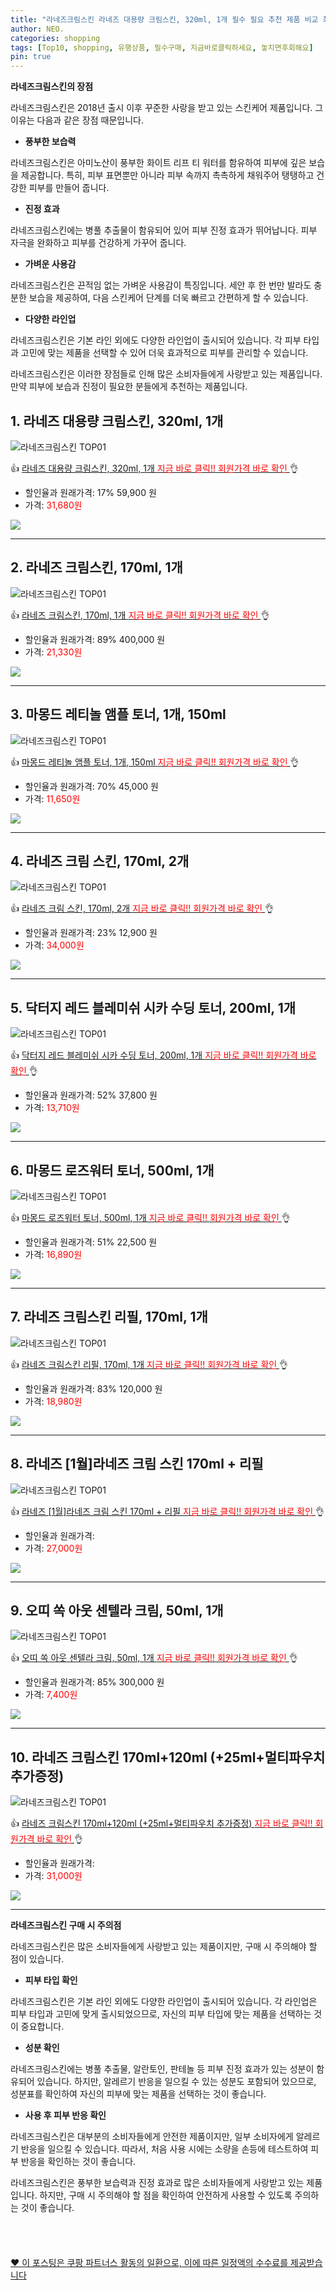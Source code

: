 ```yaml
---
title: "라네즈크림스킨 라네즈 대용량 크림스킨, 320ml, 1개 필수 필요 추천 제품 비교 최저 가격 비교 장점 구매 후기 구매평"
author: NEO.
categories: shopping
tags: [Top10, shopping, 유행상품, 필수구매, 지금바로클릭하세요, 놓치면후회해요]
pin: true
---
```

**라네즈크림스킨의 장점**

라네즈크림스킨은 2018년 출시 이후 꾸준한 사랑을 받고 있는 스킨케어 제품입니다. 그 이유는 다음과 같은 장점 때문입니다.

* **풍부한 보습력**

라네즈크림스킨은 아미노산이 풍부한 화이트 리프 티 워터를 함유하여 피부에 깊은 보습을 제공합니다. 특히, 피부 표면뿐만 아니라 피부 속까지 촉촉하게 채워주어 탱탱하고 건강한 피부를 만들어 줍니다.

* **진정 효과**

라네즈크림스킨에는 병풀 추출물이 함유되어 있어 피부 진정 효과가 뛰어납니다. 피부 자극을 완화하고 피부를 건강하게 가꾸어 줍니다.

* **가벼운 사용감**

라네즈크림스킨은 끈적임 없는 가벼운 사용감이 특징입니다. 세안 후 한 번만 발라도 충분한 보습을 제공하여, 다음 스킨케어 단계를 더욱 빠르고 간편하게 할 수 있습니다.

* **다양한 라인업**

라네즈크림스킨은 기본 라인 외에도 다양한 라인업이 출시되어 있습니다. 각 피부 타입과 고민에 맞는 제품을 선택할 수 있어 더욱 효과적으로 피부를 관리할 수 있습니다.

라네즈크림스킨은 이러한 장점들로 인해 많은 소비자들에게 사랑받고 있는 제품입니다. 만약 피부에 보습과 진정이 필요한 분들에게 추천하는 제품입니다.

   

## 1. 라네즈 대용량 크림스킨, 320ml, 1개

![라네즈크림스킨 TOP01](https://thumbnail9.coupangcdn.com/thumbnails/remote/490x490ex/image/retail/images/1748389849131677-0939f511-a96d-416a-b8f9-ee9ab3a0fe08.jpg)


👍 [라네즈 대용량 크림스킨, 320ml, 1개 <font color=red> 지금 바로 클릭!! 회원가격 바로 확인 </font> ](https://link.coupang.com/re/AFFSDP?lptag=AF3617701&subid=GithubCoopas&pageKey=7184263215&traceid=V0-153&itemId=19646451730&vendorItemId=86752544083) 👌 


- 할인율과 원래가격: 17%  59,900   원
- 가격: <span style='color:red'>31,680원</span>

[![](/discount_price.png)](https://link.coupang.com/re/AFFSDP?lptag=AF3617701&subid=GithubCoopas&pageKey=7184263215&traceid=V0-153&itemId=19646451730&vendorItemId=86752544083)

---


   

## 2. 라네즈 크림스킨, 170ml, 1개

![라네즈크림스킨 TOP01](https://thumbnail6.coupangcdn.com/thumbnails/remote/490x490ex/image/rs_quotation_api/a4ibu6mi/2b672b463d754da486442179e5e209a8.jpg)


👍 [라네즈 크림스킨, 170ml, 1개 <font color=red> 지금 바로 클릭!! 회원가격 바로 확인 </font> ](https://link.coupang.com/re/AFFSDP?lptag=AF3617701&subid=GithubCoopas&pageKey=7184263215&traceid=V0-153&itemId=18124818635&vendorItemId=87501162070) 👌 


- 할인율과 원래가격: 89%  400,000   원
- 가격: <span style='color:red'>21,330원</span>

[![](/discount_price.png)](https://link.coupang.com/re/AFFSDP?lptag=AF3617701&subid=GithubCoopas&pageKey=7184263215&traceid=V0-153&itemId=18124818635&vendorItemId=87501162070)

---


   

## 3. 마몽드 레티놀 앰플 토너, 1개, 150ml

![라네즈크림스킨 TOP01](https://thumbnail7.coupangcdn.com/thumbnails/remote/490x490ex/image/rs_quotation_api/cy77lhoz/2f464b90e8c64e63b53f6809144dff1c.jpg)


👍 [마몽드 레티놀 앰플 토너, 1개, 150ml <font color=red> 지금 바로 클릭!! 회원가격 바로 확인 </font> ](https://link.coupang.com/re/AFFSDP?lptag=AF3617701&subid=GithubCoopas&pageKey=7395990209&traceid=V0-153&itemId=10333507698&vendorItemId=77615722204) 👌 


- 할인율과 원래가격: 70%  45,000   원
- 가격: <span style='color:red'>11,650원</span>

[![](/discount_price.png)](https://link.coupang.com/re/AFFSDP?lptag=AF3617701&subid=GithubCoopas&pageKey=7395990209&traceid=V0-153&itemId=10333507698&vendorItemId=77615722204)

---


   

## 4. 라네즈 크림 스킨, 170ml, 2개

![라네즈크림스킨 TOP01](https://thumbnail8.coupangcdn.com/thumbnails/remote/490x490ex/image/vendor_inventory/e897/d79aee8dd10023213b8c9a1c26ae7232be2e34f735a63525dde41c950e0d.JPG)


👍 [라네즈 크림 스킨, 170ml, 2개 <font color=red> 지금 바로 클릭!! 회원가격 바로 확인 </font> ](https://link.coupang.com/re/AFFSDP?lptag=AF3617701&subid=GithubCoopas&pageKey=7184263215&traceid=V0-153&itemId=18738815321&vendorItemId=87510697840) 👌 


- 할인율과 원래가격: 23%  12,900   원
- 가격: <span style='color:red'>34,000원</span>

[![](/discount_price.png)](https://link.coupang.com/re/AFFSDP?lptag=AF3617701&subid=GithubCoopas&pageKey=7184263215&traceid=V0-153&itemId=18738815321&vendorItemId=87510697840)

---


   

## 5. 닥터지 레드 블레미쉬 시카 수딩 토너, 200ml, 1개

![라네즈크림스킨 TOP01](https://thumbnail8.coupangcdn.com/thumbnails/remote/490x490ex/image/retail/images/1817985208705261-5e15e252-6486-4507-8f70-c7a8cbd5ce42.jpg)


👍 [닥터지 레드 블레미쉬 시카 수딩 토너, 200ml, 1개 <font color=red> 지금 바로 클릭!! 회원가격 바로 확인 </font> ](https://link.coupang.com/re/AFFSDP?lptag=AF3617701&subid=GithubCoopas&pageKey=7685374088&traceid=V0-153&itemId=20536974855&vendorItemId=81821492106) 👌 


- 할인율과 원래가격: 52%  37,800   원
- 가격: <span style='color:red'>13,710원</span>

[![](/discount_price.png)](https://link.coupang.com/re/AFFSDP?lptag=AF3617701&subid=GithubCoopas&pageKey=7685374088&traceid=V0-153&itemId=20536974855&vendorItemId=81821492106)

---


   

## 6. 마몽드 로즈워터 토너, 500ml, 1개

![라네즈크림스킨 TOP01](https://thumbnail6.coupangcdn.com/thumbnails/remote/490x490ex/image/retail/images/4778246726808556-7eae9f28-770f-43e2-a96d-a64ac5d346ad.jpg)


👍 [마몽드 로즈워터 토너, 500ml, 1개 <font color=red> 지금 바로 클릭!! 회원가격 바로 확인 </font> ](https://link.coupang.com/re/AFFSDP?lptag=AF3617701&subid=GithubCoopas&pageKey=7545917765&traceid=V0-153&itemId=13839086102&vendorItemId=78716677180) 👌 


- 할인율과 원래가격: 51%  22,500   원
- 가격: <span style='color:red'>16,890원</span>

[![](/discount_price.png)](https://link.coupang.com/re/AFFSDP?lptag=AF3617701&subid=GithubCoopas&pageKey=7545917765&traceid=V0-153&itemId=13839086102&vendorItemId=78716677180)

---


   

## 7. 라네즈 크림스킨 리필, 170ml, 1개

![라네즈크림스킨 TOP01](https://thumbnail8.coupangcdn.com/thumbnails/remote/490x490ex/image/retail/images/2023/03/08/20/6/c98fd32c-6ef9-48be-8d72-8acc197be167.jpg)


👍 [라네즈 크림스킨 리필, 170ml, 1개 <font color=red> 지금 바로 클릭!! 회원가격 바로 확인 </font> ](https://link.coupang.com/re/AFFSDP?lptag=AF3617701&subid=GithubCoopas&pageKey=7184272798&traceid=V0-153&itemId=18124851681&vendorItemId=85275820645) 👌 


- 할인율과 원래가격: 83%  120,000   원
- 가격: <span style='color:red'>18,980원</span>

[![](/discount_price.png)](https://link.coupang.com/re/AFFSDP?lptag=AF3617701&subid=GithubCoopas&pageKey=7184272798&traceid=V0-153&itemId=18124851681&vendorItemId=85275820645)

---


   

## 8. 라네즈 [1월]라네즈 크림 스킨 170ml + 리필

![라네즈크림스킨 TOP01](https://thumbnail9.coupangcdn.com/thumbnails/remote/490x490ex/image/vendor_inventory/6ed4/c4b8f3ac651e7089227f28df9c3da17d7e6f67e9afa9f2e6f6d9bd222a23.jpg)


👍 [라네즈 [1월]라네즈 크림 스킨 170ml + 리필 <font color=red> 지금 바로 클릭!! 회원가격 바로 확인 </font> ](https://link.coupang.com/re/AFFSDP?lptag=AF3617701&subid=GithubCoopas&pageKey=7103379158&traceid=V0-153&itemId=17736592565&vendorItemId=87797485785) 👌 


- 할인율과 원래가격: 
- 가격: <span style='color:red'>27,000원</span>

[![](/discount_price.png)](https://link.coupang.com/re/AFFSDP?lptag=AF3617701&subid=GithubCoopas&pageKey=7103379158&traceid=V0-153&itemId=17736592565&vendorItemId=87797485785)

---


   

## 9. 오띠 쏙 아웃 센텔라 크림, 50ml, 1개

![라네즈크림스킨 TOP01](https://thumbnail8.coupangcdn.com/thumbnails/remote/490x490ex/image/retail/images/2020/04/20/11/6/ee4bcb37-f3c1-4dc4-9d9f-7c6b41ef04e9.jpg)


👍 [오띠 쏙 아웃 센텔라 크림, 50ml, 1개 <font color=red> 지금 바로 클릭!! 회원가격 바로 확인 </font> ](https://link.coupang.com/re/AFFSDP?lptag=AF3617701&subid=GithubCoopas&pageKey=1503028653&traceid=V0-153&itemId=2580668858&vendorItemId=70572915840) 👌 


- 할인율과 원래가격: 85%  300,000   원
- 가격: <span style='color:red'>7,400원</span>

[![](/discount_price.png)](https://link.coupang.com/re/AFFSDP?lptag=AF3617701&subid=GithubCoopas&pageKey=1503028653&traceid=V0-153&itemId=2580668858&vendorItemId=70572915840)

---


   

## 10. 라네즈 크림스킨 170ml+120ml (+25ml+멀티파우치 추가증정)

![라네즈크림스킨 TOP01](https://thumbnail9.coupangcdn.com/thumbnails/remote/490x490ex/image/vendor_inventory/2271/eaa5972905fa957132c514162e09bca7049d798b374e6299fab62500c9b9.png)


👍 [라네즈 크림스킨 170ml+120ml (+25ml+멀티파우치 추가증정) <font color=red> 지금 바로 클릭!! 회원가격 바로 확인 </font> ](https://link.coupang.com/re/AFFSDP?lptag=AF3617701&subid=GithubCoopas&pageKey=7336426551&traceid=V0-153&itemId=18846194002&vendorItemId=85975664709) 👌 


- 할인율과 원래가격: 
- 가격: <span style='color:red'>31,000원</span>

[![](/discount_price.png)](https://link.coupang.com/re/AFFSDP?lptag=AF3617701&subid=GithubCoopas&pageKey=7336426551&traceid=V0-153&itemId=18846194002&vendorItemId=85975664709)

---
**라네즈크림스킨 구매 시 주의점**

라네즈크림스킨은 많은 소비자들에게 사랑받고 있는 제품이지만, 구매 시 주의해야 할 점이 있습니다.

* **피부 타입 확인**

라네즈크림스킨은 기본 라인 외에도 다양한 라인업이 출시되어 있습니다. 각 라인업은 피부 타입과 고민에 맞게 출시되었으므로, 자신의 피부 타입에 맞는 제품을 선택하는 것이 중요합니다.

* **성분 확인**

라네즈크림스킨에는 병풀 추출물, 알란토인, 판테놀 등 피부 진정 효과가 있는 성분이 함유되어 있습니다. 하지만, 알레르기 반응을 일으킬 수 있는 성분도 포함되어 있으므로, 성분표를 확인하여 자신의 피부에 맞는 제품을 선택하는 것이 좋습니다.

* **사용 후 피부 반응 확인**

라네즈크림스킨은 대부분의 소비자들에게 안전한 제품이지만, 일부 소비자에게 알레르기 반응을 일으킬 수 있습니다. 따라서, 처음 사용 시에는 소량을 손등에 테스트하여 피부 반응을 확인하는 것이 좋습니다.

라네즈크림스킨은 풍부한 보습력과 진정 효과로 많은 소비자들에게 사랑받고 있는 제품입니다. 하지만, 구매 시 주의해야 할 점을 확인하여 안전하게 사용할 수 있도록 주의하는 것이 좋습니다.<br><br><br><br><br> [ ❤  이 포스팅은 쿠팡 파트너스 활동의 일환으로, 이에 따른 일정액의 수수료를 제공받습니다](https://link.coupang.com/a/bcEFyh)